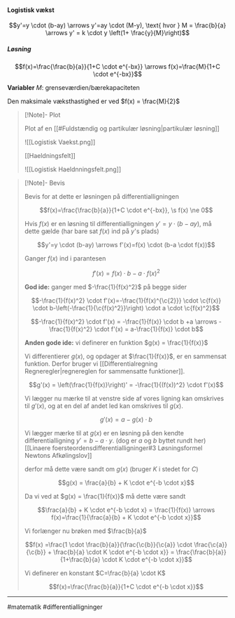 #### Logistisk vækst

$$y'=y \cdot (b-ay) \arrows y'=ay \cdot (M-y), \text{ hvor } M = \frac{b}{a} \arrows y' = k \cdot y \left(1+ \frac{y}{M}\right)$$

##### Løsning
$$f(x)=\frac{\frac{b}{a}}{1+C \cdot e^{-bx}} \arrows f(x)=\frac{M}{1+C \cdot e^{-bx}}$$

**Variabler**
$M$: grenseværdien/bærekapaciteten

Den maksimale væksthastighed er ved $f(x) = \frac{M}{2}$



>[!Note]- Plot
>
>Plot af en [[#Fuldstændig og partikulær løsning|partikulær løsning]]
>
>![[Logistisk Vaekst.png]]
>
>[[Haeldningsfelt]]
>
>![[Logistisk Haeldnningsfelt.png]]
>


>[!Note]- Bevis
>
> Bevis for at dette er løsningen på differentialligningen
> 
> $$f(x)=\frac{\frac{b}{a}}{1+C \cdot e^{-bx}}, \s f(x) \ne 0$$
>
>Hvis $f(x)$ er en løsning til differentialligningen $y'=y \cdot (b-ay)$, må dette gælde (har bare sat $f(x)$ ind på $y$'s plads)
>
>$$y'=y \cdot (b-ay) \arrows f'(x)=f(x) \cdot (b-a \cdot f(x))$$
>
>Ganger $f(x)$ ind i parantesen
>
>$$f'(x)=f(x) \cdot b-a \cdot f(x)^2$$
>
>**God ide:** ganger med $-\frac{1}{f(x)^2}$ på begge sider
>
>$$-\frac{1}{f(x)^2} \cdot f'(x)=-\frac{1}{f(x)^{\c{2}}} \cdot \c{f(x)} \cdot b-\left(-\frac{1}{\c{f(x)^2}}\right) \cdot a \cdot \c{f(x)^2}$$
>
>$$-\frac{1}{f(x)^2} \cdot f'(x) = -\frac{1}{f(x)} \cdot b +a \arrows -\frac{1}{f(x)^2} \cdot f'(x) = a-\frac{1}{f(x)} \cdot b$$
>
>**Anden gode ide:** vi definerer en funktion $g(x) = \frac{1}{f(x)}$
>
>Vi differentierer $g(x)$, og opdager at $\frac{1}{f(x)}$, er en sammensat funktion. Derfor bruger vi [[Differentialregning Regneregler|regnereglen for sammensatte funktioner]].
>
>$$g'(x) = \left(\frac{1}{f(x)}\right)' = -\frac{1}{(f(x))^2} \cdot f'(x)$$
>
>Vi lægger nu mærke til at venstre side af vores ligning kan omskrives til $g'(x)$,  og at en del af andet led kan omskrives til $g(x)$.
>
>$$g'(x)=a-g(x) \cdot b$$
>
>Vi lægger mærke til at $g(x)$ er en løsning på den kendte differentialligning $y'=b-a \cdot y$. (dog er $a$ og $b$ byttet rundt her) [[Linaere foersteordensdifferentialligninger#3 Løsningsformel Newtons Afkølingslov]]
>
>derfor må dette være sandt om $g(x)$ (bruger $K$ i stedet for $C$)
>
>$$g(x) = \frac{a}{b} + K \cdot e^{-b \cdot x}$$
>
>Da vi ved at $g(x) = \frac{1}{f(x)}$ må dette være sandt
>
>$$\frac{a}{b} + K \cdot e^{-b \cdot x} = \frac{1}{f(x)} \arrows f(x)=\frac{1}{\frac{a}{b} + K \cdot e^{-b \cdot x}}$$
>
>Vi forlænger nu brøken med $\frac{b}{a}$
>
>$$f(x) =\frac{1 \cdot \frac{b}{a}}{\frac{\c{b}}{\c{a}} \cdot \frac{\c{a}}{\c{b}} + \frac{b}{a} \cdot K \cdot e^{-b \cdot x}} = \frac{\frac{b}{a}}{1+\frac{b}{a} \cdot K \cdot e^{-b \cdot x}}$$
>
>Vi definerer en konstant $C=\frac{b}{a} \cdot K$
>
>$$f(x)=\frac{\frac{b}{a}}{1+C \cdot e^{-b \cdot x}}$$
>

---
#matematik #differentialligninger 
